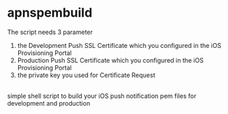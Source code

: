 apnspembuild
============

The script needs 3 parameter<br>
1. the Development Push SSL Certificate which you configured in the iOS Provisioning Portal<br>
2. Production Push SSL Certificate which you configured in the iOS Provisioning Portal<br>
3. the private key you used for Certificate Request<br>
<br>
simple shell script to build your iOS push notification pem files for development and production
